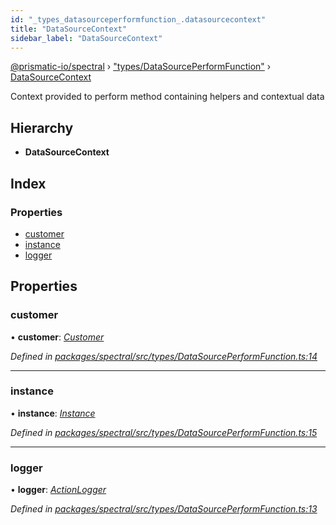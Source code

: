 ```yaml
---
id: "_types_datasourceperformfunction_.datasourcecontext"
title: "DataSourceContext"
sidebar_label: "DataSourceContext"
---
```


[@prismatic-io/spectral](../index.md) › ["types/DataSourcePerformFunction"](../modules/_types_datasourceperformfunction_.md) › [DataSourceContext](_types_datasourceperformfunction_.datasourcecontext.md)

Context provided to perform method containing helpers and contextual data

## Hierarchy

* **DataSourceContext**

## Index

### Properties

* [customer](_types_datasourceperformfunction_.datasourcecontext.md#customer)
* [instance](_types_datasourceperformfunction_.datasourcecontext.md#instance)
* [logger](_types_datasourceperformfunction_.datasourcecontext.md#logger)

## Properties

###  customer

• **customer**: *[Customer](_types_customer_.customer.md)*

*Defined in [packages/spectral/src/types/DataSourcePerformFunction.ts:14](https://github.com/prismatic-io/spectral/blob/v7.6.2/packages/spectral/src/types/DataSourcePerformFunction.ts#L14)*

___

###  instance

• **instance**: *[Instance](_types_instance_.instance.md)*

*Defined in [packages/spectral/src/types/DataSourcePerformFunction.ts:15](https://github.com/prismatic-io/spectral/blob/v7.6.2/packages/spectral/src/types/DataSourcePerformFunction.ts#L15)*

___

###  logger

• **logger**: *[ActionLogger](_types_actionlogger_.actionlogger.md)*

*Defined in [packages/spectral/src/types/DataSourcePerformFunction.ts:13](https://github.com/prismatic-io/spectral/blob/v7.6.2/packages/spectral/src/types/DataSourcePerformFunction.ts#L13)*
